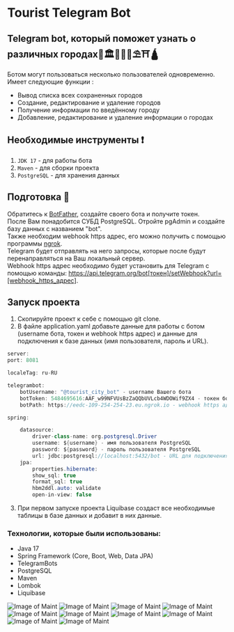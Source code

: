 # Tourist Telegram Bot
 
## Telegram bot,  который поможет узнать о различных городах🕌🏛🕍⛪🌴⛱⛩🛕  
Ботом могут пользоваться несколько пользователей одновременно.  
Имеет следующие функции :
- Вывод списка всех сохраненных городов
- Создание, редактирование и удаление городов
- Получение информации по введённому городу
- Добавление, редактирование и удаление информации о городах

## Необходимые инструменты ❗
1. `JDK 17` - для работы бота
2. `Maven` - для сборки проекта
3. `PostgreSQL` - для хранения данных

## Подготовка 🔨
Обратитесь к [BotFather](https://t.me/BotFather), создайте своего бота и получите токен.  
После Вам понадобится СУБД PostgreSQL. Отройте pgAdmin и создайте базу данных с названием "bot".  
Также необходим webhook https адрес, его можно получить с помощью программы [ngrok](https://ngrok.com/download).   
Telegram будет отправлять на него запросы, которые после будут перенаправляться на Ваш локальный сервер.  
Webhook https адрес необходимо будет установить для Telegram с помощью команды: https://api.telegram.org/bot[токен]/setWebhook?url=[webhook_https_адрес].
## Запуск проекта
1. Скопируйте проект к себе с помощью git clone.
2. В файле application.yaml добавьте данные для работы с ботом (username бота, токен и webhook https адрес) и данные для подключения к базе данных (имя пользователя, пароль и URL).
```java
server:
port: 8081

localeTag: ru-RU

telegrambot:
    botUsername: "@tourist_city_bot" - username Вашего бота
    botToken: 5484695616:AAF_w99NFVUsBzZaQQbUVLcb4WDOWif9ZX4 - токен бота
    botPath: https://eedc-109-254-254-23.eu.ngrok.io - webhook https адрес

spring:

    datasource:
        driver-class-name: org.postgresql.Driver
        username: ${username} - имя пользователя PostgreSQL
        password: ${password} - пароль пользователя PostgreSQL
        url: jdbc:postgresql://localhost:5432/bot - URL для подключения к базе даныых (добавьте порт и адрес, если у Вас другие)
    jpa:
        properties.hibernate:
        show_sql: true
        format_sql: true
        hbm2ddl.auto: validate
        open-in-view: false
```
3. При первом запуске проекта Liquibase создаст все необходимые таблицы в базе данных и добавит в них данные.
### **Технологии, которые были использованы**:
* Java 17
* Spring Framework (Core, Boot, Web, Data JPA)
* TelegramBots
* PostgreSQL
* Maven
* Lombok
* Liquibase

![Image of Maint](images/starting_page.png)
![Image of Maint](images/start_command.png)
![Image of Maint](images/all_cities.png)
![Image of Maint](images/add_city.png)
![Image of Maint](images/update_city.png)
![Image of Maint](images/delete_city.png)
![Image of Maint](images/get_information_about_city.png)
![Image of Maint](images/add_information_about_city.png)
![Image of Maint](images/update_information_about_city.png)
![Image of Maint](images/delete_information_about_city.png)
